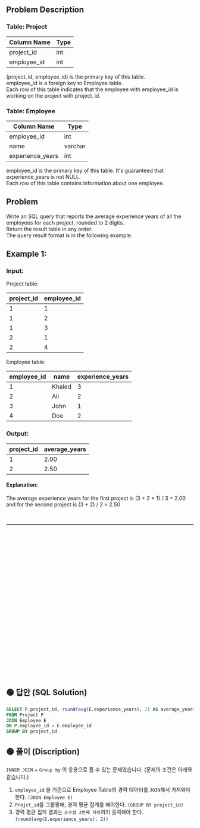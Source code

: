 ## Problem Description

### Table: Project


| Column Name | Type    |
|-------------|---------|
| project_id  | int     |
| employee_id | int     |

(project_id, employee_id) is the primary key of this table.  
employee_id is a foreign key to Employee table.  
Each row of this table indicates that the employee with employee_id is working on the project with project_id.  
 

### Table: Employee


| Column Name      | Type    |
|------------------|---------|
| employee_id      | int     |
| name             | varchar |
| experience_years | int     |

employee_id is the primary key of this table. It's guaranteed that experience_years is not NULL.  
Each row of this table contains information about one employee.  
 

## Problem

Write an SQL query that reports the average experience years of all the employees for each project, rounded to 2 digits.  
Return the result table in any order.  
The query result format is in the following example.  

 

## Example 1:

### Input: 
Project table:


| project_id  | employee_id |
|-------------|-------------|
| 1           | 1           |
| 1           | 2           |
| 1           | 3           |
| 2           | 1           |
| 2           | 4           |

Employee table:

| employee_id | name   | experience_years |
|-------------|--------|------------------|
| 1           | Khaled | 3                |
| 2           | Ali    | 2                |
| 3           | John   | 1                |
| 4           | Doe    | 2                |

### Output: 

| project_id  | average_years |
|-------------|---------------|
| 1           | 2.00          |
| 2           | 2.50          |


#### Explanation: 
The average experience years for the first project is (3 + 2 + 1) / 3 = 2.00 and for the second project is (3 + 2) / 2 = 2.50



<br/>

---

<br/>
<br/>
<br/>
<br/>
<br/>
<br/>
<br/>
<br/>
<br/>
<br/>
<br/>
<br/>
<br/>
<br/>
<br/>
<br/>
<br/>
<br/>
<br/>
<br/>
<br/>
<br/>
<br/>

## 🟢 답안 (SQL Solution)

```sql
SELECT P.project_id, round(avg(E.experience_years), 2) AS average_years
FROM Project P
JOIN Employee E
ON P.employee_id = E.employee_id
GROUP BY project_id
```

## 🟢 풀이 (Discription)
`INNER JOIN` + `Group by` 의 응용으로 풀 수 있는 문제였습니다. (문제의 조건은 아래와 같습니다.)

1. `employee_id` 을 기준으로 Employee Table의 경력 데이터를 `JOIN`해서 가져와야 한다. `(JOIN Employee E)`
2. `Projct_id`를 그룹핑해, 경력 평균 집계를 해야한다.  `(GROUP BY project_id)` 
3. 경력 평균 집계 결과는 `소수점 2번째 자리`까지 출력해야 한다. `(round(avg(E.experience_years), 2))`